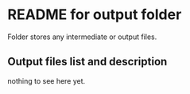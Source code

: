 # README for output folder

Folder stores any intermediate or output files.

## Output files list and description

nothing to see here yet.